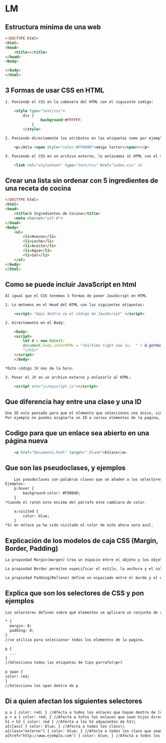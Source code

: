 # LM
## Estructura minima de una web
```html
<!DOCTYPE html>
<html>
<head>
	<title></title>
</head>
<body>

</body>
</html>
```
## 3 Formas de usar CSS en HTML
```html
1. Poniendo el CSS en la cabezera del HTML con el siguiente codigo:

	<style type="text/css">
		div {
            	background:#FFFFFF;
        	}
    	</style>

2. Poniendo directamente los atributos en las etiquetas como por ejemplo

	<p>¡Hola <span style="color:#FF0000">amigo lector</span>!</p>

3. Poniendo el CSS en un archivo externo, lo enlazamos al HTML con el siguiente código:

	<link rel="stylesheet" type="text/css" href="index.css" />
```
## Crear una lista sin ordenar con 5 ingredientes de una receta de cocina
```html
<!DOCTYPE html>
<html>
<head>
	<title>5 Ingredientes de Cocina</title>
	<meta charset="utf-8">
</head>
<body>
	<ul>
		<li>Huevos</li>
		<li>Leche</li>
		<li>Aceite</li>
		<li>Agua</li>
		<li>Sal</li>
	</ul>
</body>
</html>
```
## Como se puede incluir JavaScript en html
```html
Al igual que el CSS tenemos 3 formas de poner JavaScript en HTML

1. Lo metemos en el Head del HTML con las siguientes etiquetas:

	<script> "Aqui dentro va el código de JavaScript" </script>

2. Directamente en el Body:

	<body>
	<script>
		let d = new Date();
		document.body.innerHTML = "<h1>Time right now is:  " + d.getHours() + ":" + d.getMinutes() + ":" + d.getSeconds()
		"</h1>"
	</script>
	</body>

*Esto código JV nos da la hora.

3. Poner el JV en un archivo externo y enlazarlo al HTML:

	<script src="js/myscript.js"></script>
```
## Que diferencia hay entre una clase y una ID
```html
Una ID esta pensada para que el elemento que selecciones sea único, sin embargo las clases estan pensadas para definir el mismo estilo en varios elementos.
Por ejemplo no puedes asignarle un ID a varios elementos de la pagina, en cambio con una clase puedes asignar una misma clase a varios elementos.
```
## Codigo para que un enlace sea abierto en una página nueva
```html
	<a href="documento.html" target="_blank">Enlace</a>
```
## Que son las pseudoclases, y ejemplos
```html
	Las pseudoclases son palabras claves que se añaden a los selectores, con el se pueden cambiar las propiedades del estado especial del selector.
Ejemplos:
	p:hover {
		background-color: #F89B4D;
	}
*Cuando el ratón este encima del párrafo este cambiara de color.

	a:visited {
		color: blue;
	}
*Si en enlace ya ha sido visitado el color de este ahora sera azul.
```
## Explicación de los modelos de caja CSS (Margin, Border, Padding)
```html
La propiedad Margin(margen) Crea un espacio entre el objeto y los objetos que lo rodean, fuera del borde.

La propiedad Border permiten especificar el estilo, la anchura y el color del borde del elemento.

La propiedad Padding(Relleno) define un espaciado entre el borde y el contenido.
```
## Explica que son los selectores de CSS y pon ejemplos
```html
Los selectores definen sobre qué elementos se aplicará un conjunto de reglas.

* {
  margin: 0;
  padding: 0;
}
//se utiliza para seleccionar todos los elementos de la pagina.

p {
  ...
}
//Selecciona todas las etiquetas de tipo parrafo(<p>)
	
p span {
color: red; 
}
//Selecciona los span dentro de p
```
## Di a quien afectan los siguientes selectores
````html
p a { color: red; } //Afecta a todos los enlaces que hayan dentro de los parrafos\\
p > a { color: red; } //Afecta a tofos los enlaces que sean hijos directos de parrafos\\
h1 + h2 { color: red } //Afecta a los h2 adyacentes de h1\\
a[class] { color: blue; } //Afecta a todos los class\\
a[class="externo"] { color: blue; } //Afecta a todos los class que sean "externo"\\
a[href="http://www.ejemplo.com"] { color: blue; } //Afecta a todos los enlaces web que tengan dicha direccion\\
````
